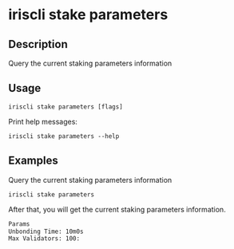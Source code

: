 # iriscli stake parameters

## Description

Query the current staking parameters information

## Usage

```
iriscli stake parameters [flags]
```
Print help messages:
```
iriscli stake parameters --help
```

## Examples

Query the current staking parameters information
```
iriscli stake parameters
```

After that, you will get the current staking parameters information.

```txt
Params
Unbonding Time: 10m0s
Max Validators: 100:
```
